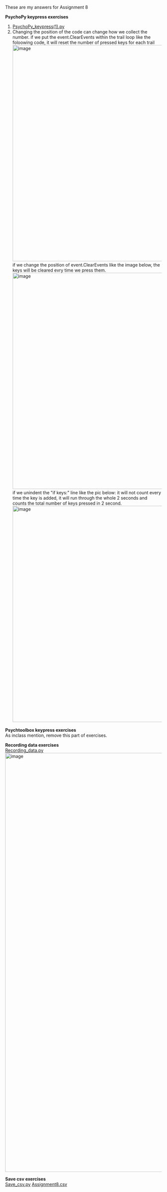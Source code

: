 These are my answers for Assignment 8

**PsychoPy keypress exercises** <br />
1. [PsychoPy_keypress(1).py](https://github.com/VKYMSC/PSYCH403/blob/main/Assignment8/PsychoPy_keypress(1).py) <br />
2.  Changing the position of the code can change how we collect the number. if we put the event.ClearEvents within the trail loop like the foloowing code, it will reset the number of pressed keys for each trail <br /> <img width="693" alt="image" src="https://user-images.githubusercontent.com/43455460/204129106-12642ae5-4414-4e3e-aea6-afb72500ef29.png"> <br />
if we change the position of event.ClearEvents like the image below, the keys will be cleared evry time we press them. <br />
<img width="693" alt="image" src="https://user-images.githubusercontent.com/43455460/204129355-f50366a4-4b5c-4fa7-b9b0-3109ad509e43.png"> <br />
if we unindent the "if keys:" line like the pic below: it will not count every time the key is added, it will run through the whole 2 seconds and counts the total number of keys pressed in 2 second. <br /> <img width="693" alt="image" src="https://user-images.githubusercontent.com/43455460/204129435-74858d0a-6d04-4efa-802b-f0b8229634db.png">

**Psychtoolbox keypress exercises** <br />
As inclass mention, remove this part of exercises. <br />

**Recording data exercises** <br />
[Recording_data.py](https://github.com/VKYMSC/PSYCH403/blob/main/Assignment8/Recording_data.py)
<img width="1343" alt="image" src="https://user-images.githubusercontent.com/43455460/204130937-6bd4fee8-87cb-46c1-a5f7-d64247059946.png">

**Save csv exercises** <br />
[Save_csv.py](https://github.com/VKYMSC/PSYCH403/blob/main/Assignment8/Save_csv.py)
[Assignment8.csv](https://github.com/VKYMSC/PSYCH403/blob/main/Assignment8/Assignment8.csv)

